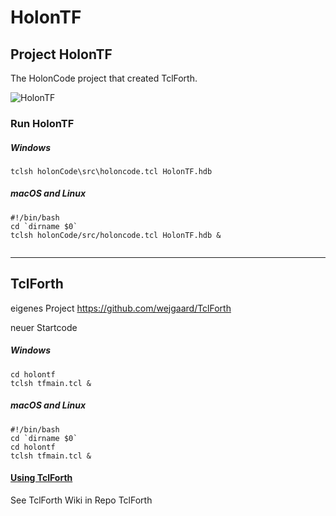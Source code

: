 # HolonTF



## Project HolonTF

The HolonCode project that created TclForth.

![HolonTF](https://www.holonforth.com/images/holontf2.png)



### Run HolonTF

##### Windows

```
tclsh holonCode\src\holoncode.tcl HolonTF.hdb
````
##### macOS and Linux

````
#!/bin/bash
cd `dirname $0` 
tclsh holonCode/src/holoncode.tcl HolonTF.hdb &


````

---



## TclForth

eigenes Project  https://github.com/wejgaard/TclForth

neuer Startcode 

##### Windows

```
cd holontf
tclsh tfmain.tcl &
````

##### macOS and Linux

````
#!/bin/bash
cd `dirname $0` 
cd holontf
tclsh tfmain.tcl &
````



#### [Using TclForth](https://github.com/wejgaard/TclForth/wiki)

See TclForth Wiki in Repo TclForth



